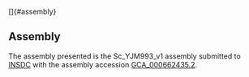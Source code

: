 []{#assembly}

Assembly
--------

The assembly presented is the Sc\_YJM993\_v1 assembly submitted to
[INSDC](http://www.insdc.org) with the assembly accession
[GCA\_000662435.2](http://www.ebi.ac.uk/ena/data/view/GCA_000662435.2).

